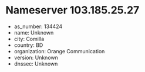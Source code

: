 # Nameserver 103.185.25.27

* as_number: 134424
* name: Unknown
* city: Comilla
* country: BD
* organization: Orange Communication
* version: Unknown
* dnssec: Unknown
